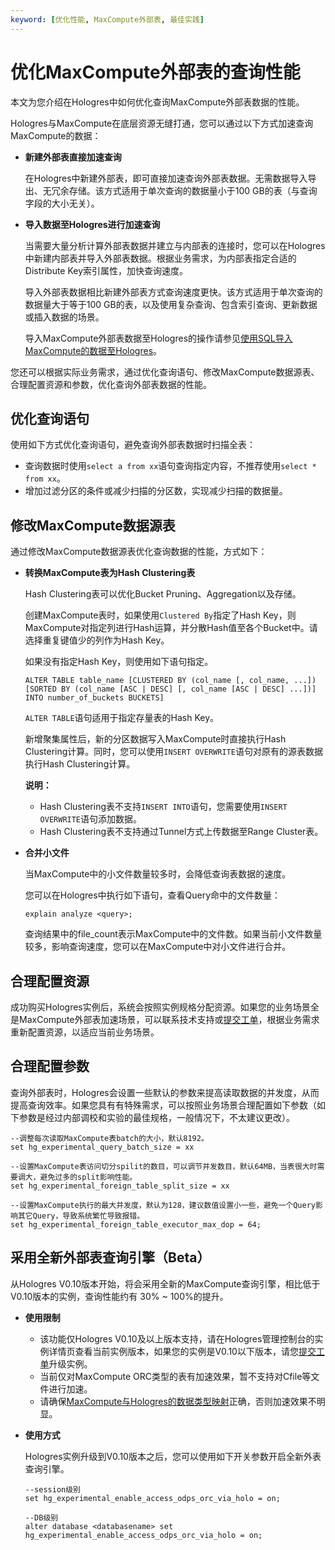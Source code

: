 ```yaml
---
keyword: [优化性能, MaxCompute外部表, 最佳实践]
---
```


# 优化MaxCompute外部表的查询性能

本文为您介绍在Hologres中如何优化查询MaxCompute外部表数据的性能。

Hologres与MaxCompute在底层资源无缝打通，您可以通过以下方式加速查询MaxCompute的数据：

-   **新建外部表直接加速查询**

    在Hologres中新建外部表，即可直接加速查询外部表数据。无需数据导入导出、无冗余存储。该方式适用于单次查询的数据量小于100 GB的表（与查询字段的大小无关）。

-   **导入数据至Hologres进行加速查询**

    当需要大量分析计算外部表数据并建立与内部表的连接时，您可以在Hologres中新建内部表并导入外部表数据。根据业务需求，为内部表指定合适的Distribute Key索引属性，加快查询速度。

    导入外部表数据相比新建外部表方式查询速度更快。该方式适用于单次查询的数据量大于等于100 GB的表，以及使用复杂查询、包含索引查询、更新数据或插入数据的场景。

    导入MaxCompute外部表数据至Hologres的操作请参见[使用SQL导入MaxCompute的数据至Hologres](/intl.zh-CN/数据接入/离线同步/MaxCompute/使用SQL导入MaxCompute的数据至Hologres.md)。


您还可以根据实际业务需求，通过优化查询语句、修改MaxCompute数据源表、合理配置资源和参数，优化查询外部表数据的性能。

## 优化查询语句

使用如下方式优化查询语句，避免查询外部表数据时扫描全表：

-   查询数据时使用`select a from xx`语句查询指定内容，不推荐使用`select * from xx`。
-   增加过滤分区的条件或减少扫描的分区数，实现减少扫描的数据量。

## 修改MaxCompute数据源表

通过修改MaxCompute数据源表优化查询数据的性能，方式如下：

-   **转换MaxCompute表为Hash Clustering表**

    Hash Clustering表可以优化Bucket Pruning、Aggregation以及存储。

    创建MaxCompute表时，如果使用`Clustered By`指定了Hash Key，则MaxCompute对指定列进行Hash运算，并分散Hash值至各个Bucket中。请选择重复键值少的列作为Hash Key。

    如果没有指定Hash Key，则使用如下语句指定。

    ```
    ALTER TABLE table_name [CLUSTERED BY (col_name [, col_name, ...]) [SORTED BY (col_name [ASC | DESC] [, col_name [ASC | DESC] ...])] INTO number_of_buckets BUCKETS]
    ```

    `ALTER TABLE`语句适用于指定存量表的Hash Key。

    新增聚集属性后，新的分区数据写入MaxCompute时直接执行Hash Clustering计算。同时，您可以使用`INSERT OVERWRITE`语句对原有的源表数据执行Hash Clustering计算。

    **说明：**

    -   Hash Clustering表不支持`INSERT INTO`语句，您需要使用`INSERT OVERWRITE`语句添加数据。
    -   Hash Clustering表不支持通过Tunnel方式上传数据至Range Cluster表。
-   **合并小文件**

    当MaxCompute中的小文件数量较多时，会降低查询表数据的速度。

    您可以在Hologres中执行如下语句，查看Query命中的文件数量：

    ```
    explain analyze <query>;
    ```

    查询结果中的file\_count表示MaxCompute中的文件数。如果当前小文件数量较多，影响查询速度，您可以在MaxCompute中对小文件进行合并。


## 合理配置资源

成功购买Hologres实例后，系统会按照实例规格分配资源。如果您的业务场景全是MaxCompute外部表加速场景，可以联系技术支持或[提交工单](https://workorder-intl.console.aliyun.com/)，根据业务需求重新配置资源，以适应当前业务场景。

## 合理配置参数

查询外部表时，Hologres会设置一些默认的参数来提高读取数据的并发度，从而提高查询效率。如果您具有有特殊需求，可以按照业务场景合理配置如下参数（如下参数是经过内部调校和实验的最佳规格，一般情况下，不太建议更改）。

```
--调整每次读取MaxCompute表batch的大小，默认8192。
set hg_experimental_query_batch_size = xx

--设置MaxCompute表访问切分spilit的数目，可以调节并发数目，默认64MB，当表很大时需要调大，避免过多的split影响性能。
set hg_experimental_foreign_table_split_size = xx 

--设置MaxCompute执行的最大并发度，默认为128，建议数值设置小一些，避免一个Query影响其它Query，导致系统繁忙导致报错。
set hg_experimental_foreign_table_executor_max_dop = 64;
```

## 采用全新外部表查询引擎（Beta）

从Hologres V0.10版本开始，将会采用全新的MaxCompute查询引擎，相比低于V0.10版本的实例，查询性能约有 30% ~ 100%的提升。

-   **使用限制**
    -   该功能仅Hologres V0.10及以上版本支持，请在Hologres管理控制台的实例详情页查看当前实例版本，如果您的实例是V0.10以下版本，请您[提交工单](https://workorder-intl.console.aliyun.com/)升级实例。
    -   当前仅对MaxCompute ORC类型的表有加速效果，暂不支持对Cfile等文件进行加速。
    -   请确保[MaxCompute与Hologres的数据类型映射](/intl.zh-CN/SQL参考/数据类型/数据类型汇总.md)正确，否则加速效果不明显。
-   **使用方式**

    Hologres实例升级到V0.10版本之后，您可以使用如下开关参数开启全新外表查询引擎。

    ```
    --session级别
    set hg_experimental_enable_access_odps_orc_via_holo = on;
    
    --DB级别
    alter database <databasename> set hg_experimental_enable_access_odps_orc_via_holo = on;
    ```


